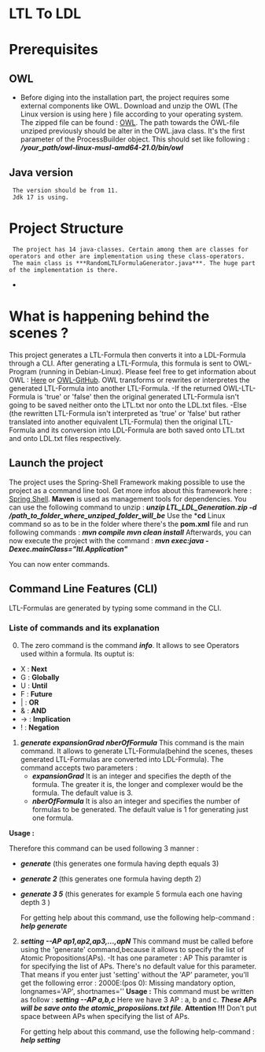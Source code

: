 # LTL To LDL
# Prerequisites
## OWL
- Before diging into the installation part, the project requires some external components like OWL.
Download and unzip the OWL (The Linux version  is using here ) file according to your operating system. The zipped file can be found : [OWL](https://owl.model.in.tum.de/).
The path towards the  OWL-file unziped previously should be alter   in the OWL.java class. It's the first parameter of the ProcessBuilder object.
This should set like following : ***/your_path/owl-linux-musl-amd64-21.0/bin/owl***


##  Java version
     The version should be from 11. 
     Jdk 17 is using.
# Project Structure
     The project has 14 java-classes. Certain among them are classes for operators and other are implementation using these class-operators.
     The main class is ***RandomLTLFormulaGenerator.java***. The huge part of the implementation is there.
- 


# What is  happening  behind the scenes ?
This project generates a LTL-Formula then converts it  into a LDL-Formula through a CLI.
After generating a LTL-Formula, this formula is sent to OWL-Program (running in Debian-Linux). Please feel free to get information about  OWL : [Here](https://owl.model.in.tum.de/) or [OWL-GitHub](https://github.com/owl-toolkit/owl).
OWL transforms or rewrites or interpretes  the generated LTL-Formula into another LTL-Formula.
-If the returned OWL-LTL-Formula is 'true' or 'false'  then 
the original generated LTL-Formula isn't going to be saved neither onto the LTL.txt nor onto the LDL.txt files.
-Else (the rewritten LTL-Formula isn't interpreted as 'true' or 'false' but rather translated into another equivalent LTL-Formula) then
the original LTL-Formula and its conversion into LDL-Formula are both saved onto LTL.txt and onto LDL.txt files respectively.

## Launch the project
The project uses the Spring-Shell Framework making possible to use the project as a command line tool. Get more infos about this framework here : [Spring Shell](https://spring.io/projects/spring-shell).
**Maven** is used as  management tools for dependencies. 
You can use the following command to unzip : ***unzip LTL_LDL_Generation.zip -d /path_to_folder_where_unziped_folder_will_be***
Use the ***cd** Linux command so as to be in the folder where there's the **pom.xml** file and run following commands :
***mvn compile***
***mvn clean install***
Afterwards, you can now execute the project with the command :     ***mvn exec:java -Dexec.mainClass="ltl.Application"***

You can now enter  commands.

## Command Line Features (CLI)
LTL-Formulas are generated by typing some command in the CLI.
### Liste of commands and its explanation

0. The zero command is the command ***info***. It allows to see Operators used within a formula. Its ouptut is:
   
 * X : **Next**
 * G : **Globally**
 * U : **Until**
 * F : **Future**
 * | : **OR**
 * & : **AND**
 * -> : **Implication**
 * ! : **Negation**

   
1. ***generate expansionGrad nberOfFormula***
   This command is the main command. It allows to generate LTL-Formula(behind the scenes, theses generated LTL-Formulas are converted into LDL-Formula).
   The command accepts two parameters :
   - ***expansionGrad***
     It is an integer and specifies the depth of the formula. The greater it is, the longer and complexer would be the formula.
     The default value is 3.
   - ***nberOfFormula***
     It is also  an integer and specifies the number of formulas to be generated.
     The default value is 1 for generating just one formula.

  **Usage :**
  
   Therefore this command can be used following 3 manner :
   - ***generate***    (this generates one formula having depth equals 3)
   - ***generate 2***  (this generates one formula having depth 2)
   - ***generate 3 5*** (this generates for example  5 formula each one having depth 3 )

     For getting help about this command, use the following help-command : ***help generate***

2. ***setting --AP ap1,ap2,ap3,...,apN***
   This command must be called before using the 'generate' command,because it allows to specify the list of Atomic Propositions(APs).
   -It has one parameter : AP
   This paramter is for specifying the list of APs.
   There's no default value for this parameter. That means if you enter just 'setting' without the 'AP' parameter, you'll get the following error : 2000E:(pos 0): Missing mandatory option, longnames='AP', shortnames=''
**Usage :**
   This command must be written as follow :
   ***setting --AP a,b,c***
   Here we have 3 AP : a, b and c. ***These APs will be save onto the atomic_proposiions.txt file***.
   **Attention !!!**
   Don't put space between APs when specifying the list of APs.

   For getting help about this command, use the following help-command : ***help setting***



   
   
